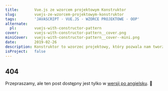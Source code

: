 ```yaml
---
title:       Vue.js ze wzorcem projektowym Konstruktor
slug:        vuejs-ze-wzorcem-projektowym-konstruktor
tags:        'JAVASCRIPT · VUE.JS · WZORCE PROJEKTOWE · OOP'
alternate:
  pl:        vuejs-with-constructor-pattern
cover:       vuejs-with-constructor-pattern__cover.png
miniCover:   vuejs-with-constructor-pattern__cover--mini.png
date:        2019-02-26
description: Konstruktor to wzorzec projektowy, który pozwala nam tworzyć wiele instancji obiektów, które mają wspólne funkcje i są tworzone za pomocą tego samego interfejsu, zapewniając lepszą jednolitość kodu. Można go używać przy tworzeniu komponentów, pluginów, ale wg nas jest on szczególnie przydatny w przypadku zarządzania zasobami API w naszych aplikacjach front-endowych Vue.js!
isProject:   false
---
```


## 404

Przepraszamy, ale ten post dostępny jest tylko w [wersji po angielsku](/en/blog/vuejs-with-constructor-pattern). 😬

